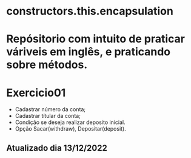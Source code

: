 # constructors.this.encapsulation

# Repósitorio com intuito de praticar váriveis em inglês, e praticando sobre métodos.

# Exercicio01 
- Cadastrar número da conta;
- Cadastrar títular da conta;
- Condição se deseja realizar deposito inicial.
- Opção Sacar(withdraw), Depositar(deposit).


<h2> Atualizado dia 13/12/2022 </h2>

